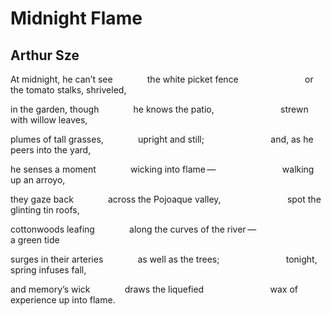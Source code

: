 # Midnight Flame
## Arthur Sze
At midnight, he can’t see
             the white picket fence
                          or the tomato stalks, shriveled,

in the garden, though
             he knows the patio,
                          strewn with willow leaves,

plumes of tall grasses,
             upright and still;
                          and, as he peers into the yard,

he senses a moment
             wicking into flame —
                          walking up an arroyo,

they gaze back
             across the Pojoaque valley,
                          spot the glinting tin roofs,

cottonwoods leafing
             along the curves of the river —
                          a green tide

surges in their arteries
             as well as the trees;
                          tonight, spring infuses fall,

and memory’s wick
             draws the liquefied
                          wax of experience up into flame.